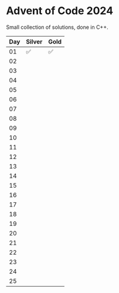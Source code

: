 # Advent of Code 2024

Small collection of solutions, done in C++.

| Day |       Silver       |        Gold        |
|-----|--------------------|--------------------|
|  01 | :white_check_mark: | :white_check_mark: |
|  02 |                    |                    |
|  03 |                    |                    |
|  04 |                    |                    |
|  05 |                    |                    |
|  06 |                    |                    |
|  07 |                    |                    |
|  08 |                    |                    |
|  09 |                    |                    |
|  10 |                    |                    |
|  11 |                    |                    |
|  12 |                    |                    |
|  13 |                    |                    |
|  14 |                    |                    |
|  15 |                    |                    |
|  16 |                    |                    |
|  17 |                    |                    |
|  18 |                    |                    |
|  19 |                    |                    |
|  20 |                    |                    |
|  21 |                    |                    |
|  22 |                    |                    |
|  23 |                    |                    |
|  24 |                    |                    |
|  25 |                    |                    |
